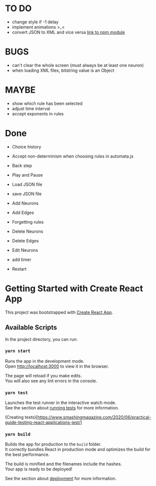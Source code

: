 # TO DO
- change style if -1 delay
- implement animations >_<
- convert JSON to XML and vice versa [link to npm module](https://www.npmjs.com/package/xml-js)

# BUGS
- can't clear the whole screen (must always be at least one neuron)
- when loading XML files, bitstring value is an Object

# MAYBE
- show which rule has been selected
- adjust time interval
- accept exponents in rules

# Done
- Choice history
- Accept non-determinism when choosing rules in automata.js
- Back step
- Play and Pause
- Load JSON file
- save JSON file
- Add Neurons
- Add Edges
- Forgetting rules

- Delete Neurons
- Delete Edges
- Edit Neurons
- add timer
- Restart

# Getting Started with Create React App

This project was bootstrapped with [Create React App](https://github.com/facebook/create-react-app).

## Available Scripts

In the project directory, you can run:

### `yarn start`

Runs the app in the development mode.\
Open [http://localhost:3000](http://localhost:3000) to view it in the browser.

The page will reload if you make edits.\
You will also see any lint errors in the console.

### `yarn test`

Launches the test runner in the interactive watch mode.\
See the section about [running tests](https://facebook.github.io/create-react-app/docs/running-tests) for more information.

(Creating tests)[https://www.smashingmagazine.com/2020/06/practical-guide-testing-react-applications-jest/]

### `yarn build`

Builds the app for production to the `build` folder.\
It correctly bundles React in production mode and optimizes the build for the best performance.

The build is minified and the filenames include the hashes.\
Your app is ready to be deployed!

See the section about [deployment](https://facebook.github.io/create-react-app/docs/deployment) for more information.
